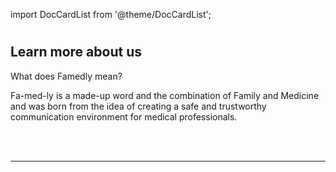 import DocCardList from '@theme/DocCardList';

#

<div class="hero hero--primary">
  <div class="container">
    <h2 class="hero__title">Learn more about us</h2>
    <p class="hero__subtitle">What does Famedly mean?</p>
    <p>Fa-med-ly is a made-up word and the combination of Family and Medicine and was born from the idea of creating a safe and trustworthy communication environment for medical professionals.</p>
  </div>
  
</div>
<br></br>

---

<DocCardList />
